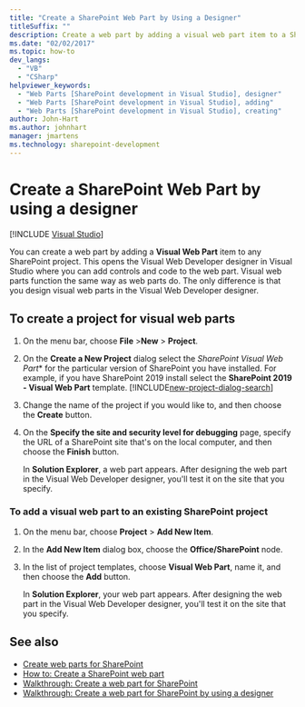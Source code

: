 ```yaml
---
title: "Create a SharePoint Web Part by Using a Designer"
titleSuffix: ""
description: Create a web part by adding a visual web part item to a SharePoint project, which opens the Visual Web Developer designer.
ms.date: "02/02/2017"
ms.topic: how-to
dev_langs:
  - "VB"
  - "CSharp"
helpviewer_keywords:
  - "Web Parts [SharePoint development in Visual Studio], designer"
  - "Web Parts [SharePoint development in Visual Studio], adding"
  - "Web Parts [SharePoint development in Visual Studio], creating"
author: John-Hart
ms.author: johnhart
manager: jmartens
ms.technology: sharepoint-development
---
```

# Create a SharePoint Web Part by using a designer

 [!INCLUDE [Visual Studio](~/includes/applies-to-version/vs-windows-only.md)]

  You can create a web part by adding a **Visual Web Part** item to any SharePoint project. This opens the Visual Web Developer designer in Visual Studio where you can add controls and code to the web part. Visual web parts function the same way as web parts do. The only difference is that you design visual web parts in the Visual Web Developer designer.

## To create a project for visual web parts

1. On the menu bar, choose **File** >**New** > **Project**.

2. On the **Create a New Project** dialog select the *SharePoint Visual Web Part** for the particular version of SharePoint you have installed. For example, if you have SharePoint 2019 install select the **SharePoint 2019 - Visual Web Part** template.
    [!INCLUDE[new-project-dialog-search](../sharepoint/includes/new-project-dialog-search-md.md)]

3. Change the name of the project if you would like to, and then choose the **Create** button.

4. On the **Specify the site and security level for debugging** page, specify the URL of a SharePoint site that's on the local computer, and then choose the **Finish** button.

     In **Solution Explorer**, a web part appears. After designing the web part in the Visual Web Developer designer, you'll test it on the site that you specify.

### To add a visual web part to an existing SharePoint project

1. On the menu bar, choose **Project** > **Add New Item**.

2. In the **Add New Item** dialog box, choose the **Office/SharePoint** node.

3. In the list of project templates, choose **Visual Web Part**, name it, and then choose the **Add** button.

     In **Solution Explorer**, your web part appears. After designing the web part in the Visual Web Developer designer, you'll test it on the site that you specify.

## See also

- [Create web parts for SharePoint](../sharepoint/creating-web-parts-for-sharepoint.md)
- [How to: Create a SharePoint web part](../sharepoint/how-to-create-a-sharepoint-web-part.md)
- [Walkthrough: Create a web part for SharePoint](../sharepoint/walkthrough-creating-a-web-part-for-sharepoint.md)
- [Walkthrough: Create a web part for SharePoint by using a designer](../sharepoint/walkthrough-creating-a-web-part-for-sharepoint-by-using-a-designer.md)
